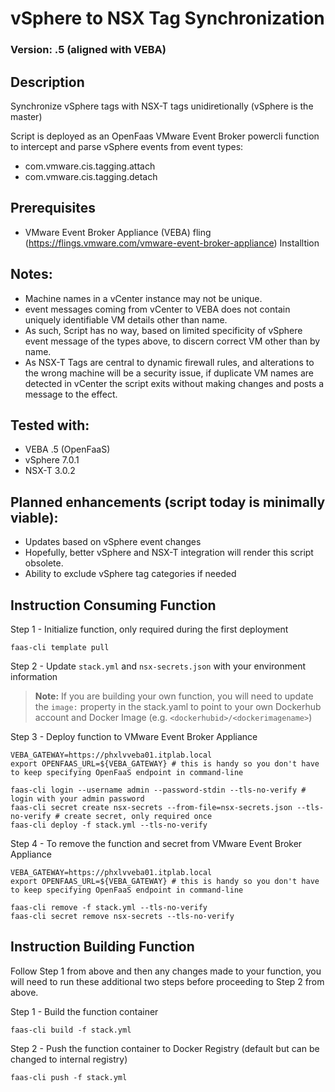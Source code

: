 # vSphere to NSX Tag Synchronization

### Version: .5 (aligned with VEBA)

## Description
Synchronize vSphere tags with NSX-T tags unidiretionally (vSphere is the master)
	
Script is deployed as an OpenFaas VMware Event Broker powercli function to intercept and parse vSphere events from event types:
- com.vmware.cis.tagging.attach
- com.vmware.cis.tagging.detach

## Prerequisites
- VMware Event Broker Appliance (VEBA) fling (https://flings.vmware.com/vmware-event-broker-appliance) Installtion

## Notes:
- Machine names in a vCenter instance may not be unique.
- event messages coming from vCenter to VEBA does not contain uniquely identifiable VM details other than name.
- As such, Script has no way, based on limited specificity of vSphere event message of the types above, to discern correct VM other than by name.
- As NSX-T Tags are central to dynamic firewall rules, and alterations to the wrong machine will be a security issue, if duplicate VM names are detected in vCenter the script exits without making changes and posts a message to the effect.

## Tested with:
- VEBA .5 (OpenFaaS)
- vSphere 7.0.1
- NSX-T 3.0.2

## Planned enhancements (script today is minimally viable):
- Updates based on vSphere event changes
- Hopefully, better vSphere and NSX-T integration will render this script obsolete.
- Ability to exclude vSphere tag categories if needed

## Instruction Consuming Function

Step 1 - Initialize function, only required during the first deployment

```
faas-cli template pull
```

Step 2 - Update `stack.yml` and `nsx-secrets.json` with your environment information

> **Note:** If you are building your own function, you will need to update the `image:` property in the stack.yaml to point to your own Dockerhub account and Docker Image (e.g. `<dockerhubid>/<dockerimagename>`)

Step 3 - Deploy function to VMware Event Broker Appliance

```
VEBA_GATEWAY=https://phxlvveba01.itplab.local
export OPENFAAS_URL=${VEBA_GATEWAY} # this is handy so you don't have to keep specifying OpenFaaS endpoint in command-line

faas-cli login --username admin --password-stdin --tls-no-verify # login with your admin password
faas-cli secret create nsx-secrets --from-file=nsx-secrets.json --tls-no-verify # create secret, only required once
faas-cli deploy -f stack.yml --tls-no-verify
```

Step 4 - To remove the function and secret from VMware Event Broker Appliance

```
VEBA_GATEWAY=https://phxlvveba01.itplab.local
export OPENFAAS_URL=${VEBA_GATEWAY} # this is handy so you don't have to keep specifying OpenFaaS endpoint in command-line

faas-cli remove -f stack.yml --tls-no-verify
faas-cli secret remove nsx-secrets --tls-no-verify
```

## Instruction Building Function

Follow Step 1 from above and then any changes made to your function, you will need to run these additional two steps before proceeding to Step 2 from above.

Step 1 - Build the function container

```
faas-cli build -f stack.yml
```

Step 2 - Push the function container to Docker Registry (default but can be changed to internal registry)

```
faas-cli push -f stack.yml
```
